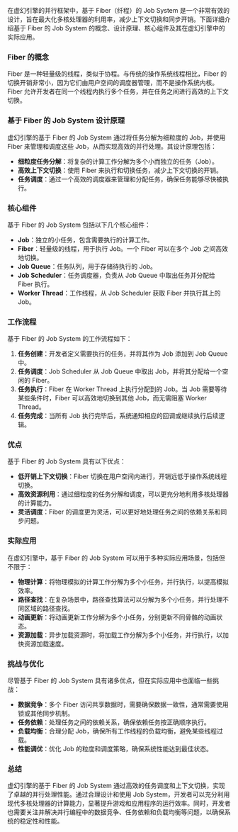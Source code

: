 在虚幻引擎的并行框架中，基于 Fiber（纤程）的 Job System 是一个非常有效的设计，旨在最大化多核处理器的利用率，减少上下文切换和同步开销。下面详细介绍基于 Fiber 的 Job System 的概念、设计原理、核心组件及其在虚幻引擎中的实际应用。

### Fiber 的概念

Fiber 是一种轻量级的线程，类似于协程。与传统的操作系统线程相比，Fiber 的切换开销非常小，因为它们由用户空间的调度器管理，而不是操作系统内核。Fiber 允许开发者在同一个线程内执行多个任务，并在任务之间进行高效的上下文切换。

### 基于 Fiber 的 Job System 设计原理

虚幻引擎的基于 Fiber 的 Job System 通过将任务分解为细粒度的 Job，并使用 Fiber 来管理和调度这些 Job，从而实现高效的并行处理。其设计原理包括：

- **细粒度任务分解**：将复杂的计算工作分解为多个小而独立的任务（Job）。
- **高效上下文切换**：使用 Fiber 来执行和切换任务，减少上下文切换的开销。
- **任务调度**：通过一个高效的调度器来管理和分配任务，确保任务能够尽快被执行。

### 核心组件

基于 Fiber 的 Job System 包括以下几个核心组件：

- **Job**：独立的小任务，包含需要执行的计算工作。
- **Fiber**：轻量级的线程，用于执行 Job。一个 Fiber 可以在多个 Job 之间高效地切换。
- **Job Queue**：任务队列，用于存储待执行的 Job。
- **Job Scheduler**：任务调度器，负责从 Job Queue 中取出任务并分配给 Fiber 执行。
- **Worker Thread**：工作线程，从 Job Scheduler 获取 Fiber 并执行其上的 Job。

### 工作流程

基于 Fiber 的 Job System 的工作流程如下：

1. **任务创建**：开发者定义需要执行的任务，并将其作为 Job 添加到 Job Queue 中。
2. **任务调度**：Job Scheduler 从 Job Queue 中取出 Job，并将其分配给一个空闲的 Fiber。
3. **任务执行**：Fiber 在 Worker Thread 上执行分配到的 Job。当 Job 需要等待某些条件时，Fiber 可以高效地切换到其他 Job，而无需阻塞 Worker Thread。
4. **任务完成**：当所有 Job 执行完毕后，系统通知相应的回调或继续执行后续逻辑。

### 优点

基于 Fiber 的 Job System 具有以下优点：

- **低开销上下文切换**：Fiber 切换在用户空间内进行，开销远低于操作系统线程切换。
- **高效资源利用**：通过细粒度的任务分解和调度，可以更充分地利用多核处理器的计算能力。
- **灵活调度**：Fiber 的调度更为灵活，可以更好地处理任务之间的依赖关系和同步问题。

### 实际应用

在虚幻引擎中，基于 Fiber 的 Job System 可以用于多种实际应用场景，包括但不限于：

- **物理计算**：将物理模拟的计算工作分解为多个小任务，并行执行，以提高模拟效率。
- **路径查找**：在复杂场景中，路径查找算法可以分解为多个小任务，并行处理不同区域的路径查找。
- **动画更新**：将动画更新工作分解为多个小任务，分别更新不同骨骼的动画状态。
- **资源加载**：异步加载资源时，将加载工作分解为多个小任务，并行执行，以加快资源加载速度。

### 挑战与优化

尽管基于 Fiber 的 Job System 具有诸多优点，但在实际应用中也面临一些挑战：

- **数据竞争**：多个 Fiber 访问共享数据时，需要确保数据一致性，通常需要使用锁或其他同步机制。
- **任务依赖**：处理任务之间的依赖关系，确保依赖任务按正确顺序执行。
- **负载均衡**：合理分配 Job，确保所有工作线程的负载均衡，避免某些线程过载。
- **性能调优**：优化 Job 的粒度和调度策略，确保系统性能达到最佳状态。

### 总结

虚幻引擎的基于 Fiber 的 Job System 通过高效的任务调度和上下文切换，实现了卓越的并行处理性能。通过合理设计和使用 Job System，开发者可以充分利用现代多核处理器的计算能力，显著提升游戏和应用程序的运行效率。同时，开发者也需要关注并解决并行编程中的数据竞争、任务依赖和负载均衡等问题，以确保系统的稳定性和性能。